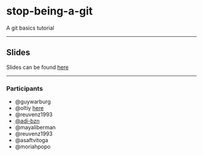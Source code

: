 # stop-being-a-git

A git basics tutorial

---

## Slides

Slides can be found [here](https://slides.com/guywarburg/stop-being-a-git)

---

### Participants

- @guywarburg
- @oltiy  [here](https://github.com/oltiy/)
- @reuvenz1993
- [@adi-bzn](https://github.com/adi-bzn)
- @mayaliberman
- @reuvenz1993
- @asaftvitoga
- @moriahpopo

